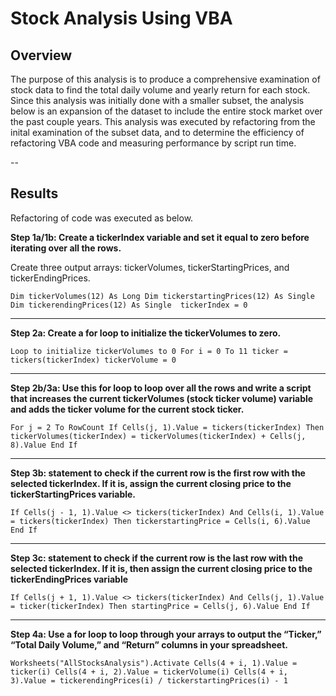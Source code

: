 # Stock Analysis Using VBA 
## Overview
The purpose of this analysis is to produce a comprehensive examination of stock data to find the total daily volume and yearly return for each stock. Since this analysis was initially done with a smaller subset, the analysis below is an expansion of the dataset to include the entire stock market over the past couple years. This analysis was executed by refactoring from the inital examination of the subset data, and to determine the efficiency of refactoring VBA code and measuring performance by script run time. 

--
## Results 
Refactoring of code was executed as below. 

**Step 1a/1b: Create a tickerIndex variable and set it equal to zero before iterating over all the rows.** 

Create three output arrays: tickerVolumes, tickerStartingPrices, and tickerEndingPrices.

   `Dim tickerVolumes(12) As Long
    Dim tickerstartingPrices(12) As Single
    Dim tickerendingPrices(12) As Single 
    tickerIndex = 0`
    
---
**Step 2a: Create a for loop to initialize the tickerVolumes to zero.**

   `Loop to initialize tickerVolumes to 0
    For i = 0 To 11
    ticker = tickers(tickerIndex)
    tickerVolume = 0`
    
---

**Step 2b/3a: Use this for loop to loop over all the rows and write a script that increases the current tickerVolumes (stock ticker volume) variable and adds the ticker volume for the current stock ticker.**

`For j = 2 To RowCount
     If Cells(j, 1).Value = tickers(tickerIndex) Then
               tickerVolumes(tickerIndex) = tickerVolumes(tickerIndex) + Cells(j, 8).Value
               End If`
               
---

**Step 3b: statement to check if the current row is the first row with the selected tickerIndex. If it is,  assign the current closing price to the tickerStartingPrices variable.**

 `If Cells(j - 1, 1).Value <> tickers(tickerIndex) And Cells(i, 1).Value = tickers(tickerIndex) Then
 tickerstartingPrice = Cells(i, 6).Value
               End If`
               
 --- 
 
**Step 3c: statement to check if the current row is the last row with the selected tickerIndex. If it is, then assign the current closing price to the tickerEndingPrices variable**

`If Cells(j + 1, 1).Value <> tickers(tickerIndex) And Cells(j, 1).Value = ticker(tickerIndex) Then
startingPrice = Cells(j, 6).Value
 End If`
 
 --- 
 
**Step 4a: Use a for loop to loop through your arrays to output the “Ticker,” “Total Daily Volume,” and “Return” columns in your spreadsheet.**

  `Worksheets("AllStocksAnalysis").Activate
       Cells(4 + i, 1).Value = ticker(i)
       Cells(4 + i, 2).Value = tickerVolume(i)
       Cells(4 + i, 3).Value = tickerendingPrices(i) / tickerstartingPrices(i) - 1`

               
